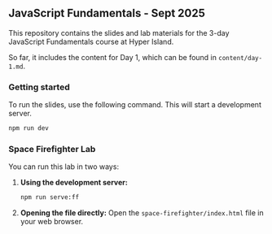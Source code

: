 ## JavaScript Fundamentals - Sept 2025

This repository contains the slides and lab materials for the 3-day JavaScript Fundamentals course at Hyper Island.

So far, it includes the content for Day 1, which can be found in `content/day-1.md`.

### Getting started

To run the slides, use the following command. This will start a development server.

```bash
npm run dev
```

### Space Firefighter Lab

You can run this lab in two ways:

1.  **Using the development server:**

    ```bash
    npm run serve:ff
    ```

2.  **Opening the file directly:**
    Open the `space-firefighter/index.html` file in your web browser.
